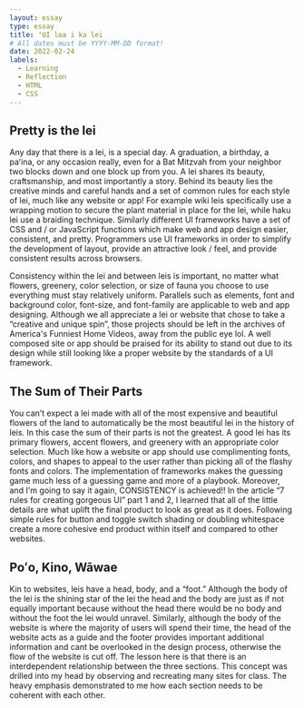 ```yaml
---
layout: essay
type: essay
title: ʻUI loa i ka lei
# All dates must be YYYY-MM-DD format!
date: 2022-02-24
labels:
  - Learning
  - Reflection
  - HTML
  - CSS
---
```

## Pretty is the lei
Any day that there is a lei, is a special day. A graduation, a birthday, a paʻina, or any occasion really, even for a Bat Mitzvah from your neighbor two blocks down and one block up from you. A lei shares its beauty, craftsmanship, and most importantly a story. Behind its beauty lies the creative minds and careful hands and a set of common rules for each style of lei, much like any website or app! For example wiki leis specifically use a wrapping motion to secure the plant material in place for the lei, while haku lei use a braiding technique. Similarly different UI frameworks have a set of CSS and / or JavaScript functions which make web and app design easier, consistent, and pretty. Programmers use UI frameworks in order to simplify the development of layout, provide an attractive look / feel, and provide consistent results across browsers.  

Consistency within the lei and between leis is important, no matter what flowers, greenery, color selection, or size of fauna you choose to use everything must stay relatively uniform. Parallels such as elements, font and background color, font-size, and font-family are applicable to web and app designing. Although we all appreciate a lei or website that chose to take a “creative and unique spin”, those projects should be left in the archives of America's Funniest Home Videos, away from the public eye lol. A well composed site or app should be praised for its ability to stand out due to its design while still looking like a proper website by the standards of a UI framework. 

## The Sum of Their Parts
You can’t expect a lei made with all of the most expensive and beautiful flowers of the land to automatically be the most beautiful lei in the history of leis. In this case the sum of their parts is not the greatest. A good lei has its primary flowers, accent flowers, and greenery with an appropriate color selection. Much like how a website or app should use complimenting fonts, colors, and shapes to appeal to the user rather than picking all of the flashy fonts and colors. The implementation of frameworks makes the guessing game much less of a guessing game and more of a playbook. Moreover, and I'm going to say it again, CONSISTENCY is achieved!! In the article “7 rules for creating gorgeous UI” part 1 and 2, I learned that all of the little details are what uplift the final product to look as great as it does. Following simple rules for button and toggle switch shading or doubling whitespace create a more cohesive end product within itself and compared to other websites. 

## Poʻo, Kino, Wāwae
Kin to websites, leis have a head, body, and a “foot.” Although the body of the lei is the shining star of the lei the head and the body are just as if not equally important because without the head there would be no body and without the foot the lei would unravel. Similarly, although the body of the website is where the majority of users will spend their time, the head of the website acts as a guide and the footer provides important additional information and cant be overlooked in the design process, otherwise the flow of the website is cut off. The lesson here is that there is an interdependent relationship between the three sections. This concept was drilled into my head by observing and recreating many sites for class. The heavy emphasis demonstrated to me how each section needs to be coherent with each other. 
